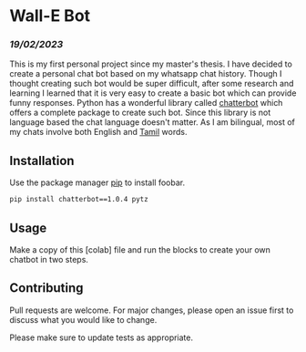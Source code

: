 
# **Wall-E Bot**

### *19/02/2023*

This is my first personal project since my master's thesis. I have decided to create a personal chat bot based on my whatsapp chat history. Though I thought creating such bot would be super difficult, after some research and learning I learned that it is very easy to create a basic bot which can provide funny responses. Python has a wonderful library called [chatterbot](https://chatterbot.readthedocs.io/en/stable/) which offers a complete package to create such bot. Since this library is not language based the chat language doesn't matter. As I am bilingual, most of my chats involve both English and [Tamil](https://en.wikipedia.org/wiki/Tamil_language) words.

## Installation

Use the package manager [pip](https://chatterbot.readthedocs.io/en/stable/) to install foobar.

```bash
pip install chatterbot==1.0.4 pytz
```

## Usage

Make a copy of this [colab] file and run the blocks to create your own chatbot in two steps. 

## Contributing

Pull requests are welcome. For major changes, please open an issue first
to discuss what you would like to change.

Please make sure to update tests as appropriate.
